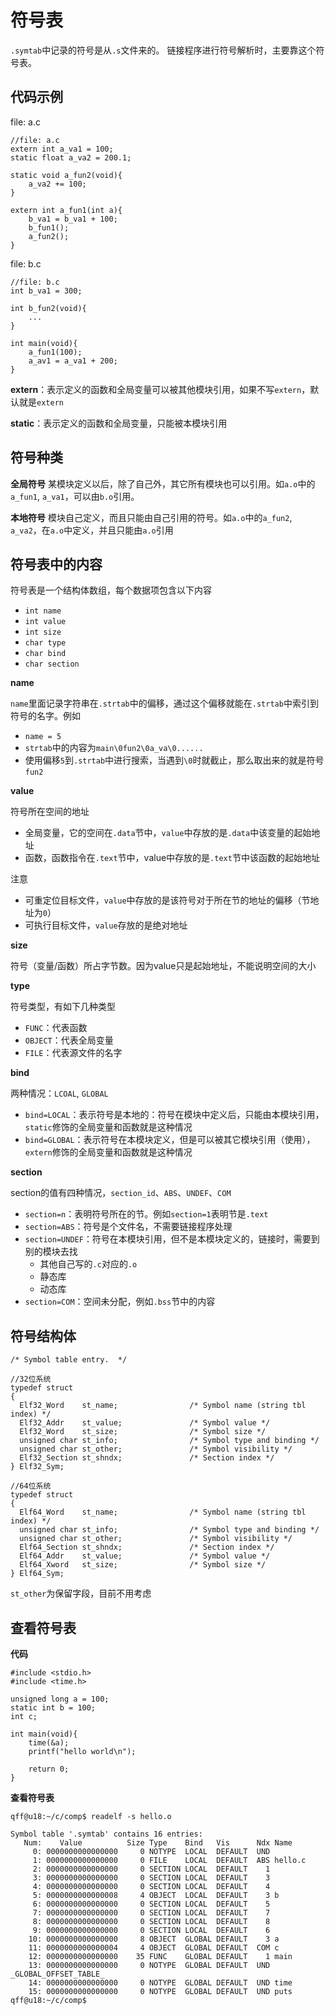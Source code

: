# 符号表

`.symtab`中记录的符号是从`.s`文件来的。
链接程序进行符号解析时，主要靠这个符号表。

## 代码示例

file: a.c

```
//file: a.c
extern int a_va1 = 100;
static float a_va2 = 200.1;

static void a_fun2(void){
    a_va2 += 100;
}

extern int a_fun1(int a){
    b_va1 = b_va1 + 100;
    b_fun1();
    a_fun2();
}
```

file: b.c

```
//file: b.c
int b_va1 = 300;

int b_fun2(void){
    ...
}

int main(void){
    a_fun1(100);
    a_av1 = a_va1 + 200;
}
```

**extern**：表示定义的函数和全局变量可以被其他模块引用，如果不写`extern`，默认就是`extern`

**static**：表示定义的函数和全局变量，只能被本模块引用

## 符号种类

**全局符号**
某模块定义以后，除了自己外，其它所有模块也可以引用。如`a.o`中的`a_fun1`, `a_va1`，可以由`b.o`引用。

**本地符号**
模块自己定义，而且只能由自己引用的符号。如`a.o`中的`a_fun2`, `a_va2`，在`a.o`中定义，并且只能由`a.o`引用


## 符号表中的内容

符号表是一个结构体数组，每个数据项包含以下内容

- `int name`
- `int value`
- `int size`
- `char type`
- `char bind`
- `char section`

**name**

`name`里面记录字符串在`.strtab`中的偏移，通过这个偏移就能在`.strtab`中索引到符号的名字。例如

- `name = 5`
- `strtab`中的内容为`main\0fun2\0a_va\0......`
- 使用偏移`5`到`.strtab`中进行搜索，当遇到`\0`时就截止，那么取出来的就是符号`fun2`

**value**

符号所在空间的地址

- 全局变量，它的空间在`.data`节中，`value`中存放的是`.data`中该变量的起始地址
- 函数，函数指令在`.text`节中，value中存放的是`.text`节中该函数的起始地址

注意

- 可重定位目标文件，`value`中存放的是该符号对于所在节的地址的偏移（节地址为`0`）
- 可执行目标文件，`value`存放的是绝对地址

**size**

符号（变量/函数）所占字节数。因为value只是起始地址，不能说明空间的大小

**type**

符号类型，有如下几种类型

- `FUNC`：代表函数
- `OBJECT`：代表全局变量
- `FILE`：代表源文件的名字

**bind**

两种情况：`LCOAL`, `GLOBAL`

- `bind=LOCAL`：表示符号是本地的：符号在模块中定义后，只能由本模块引用，`static`修饰的全局变量和函数就是这种情况
- `bind=GLOBAL`：表示符号在本模块定义，但是可以被其它模块引用（使用），`extern`修饰的全局变量和函数就是这种情况

**section**

section的值有四种情况，`section_id`、`ABS`、`UNDEF`、`COM`

- `section=n`：表明符号所在的节。例如`section=1`表明节是`.text`
- `section=ABS`：符号是个文件名，不需要链接程序处理
- `section=UNDEF`：符号在本模块引用，但不是本模块定义的，链接时，需要到别的模块去找
  - 其他自己写的`.c`对应的`.o`
  - 静态库
  - 动态库
- `section=COM`：空间未分配，例如`.bss`节中的内容

## 符号结构体

```
/* Symbol table entry.  */

//32位系统
typedef struct
{
  Elf32_Word    st_name;                /* Symbol name (string tbl index) */
  Elf32_Addr    st_value;               /* Symbol value */
  Elf32_Word    st_size;                /* Symbol size */
  unsigned char st_info;                /* Symbol type and binding */
  unsigned char st_other;               /* Symbol visibility */
  Elf32_Section st_shndx;               /* Section index */
} Elf32_Sym;

//64位系统
typedef struct
{
  Elf64_Word    st_name;                /* Symbol name (string tbl index) */
  unsigned char st_info;                /* Symbol type and binding */
  unsigned char st_other;               /* Symbol visibility */
  Elf64_Section st_shndx;               /* Section index */
  Elf64_Addr    st_value;               /* Symbol value */
  Elf64_Xword   st_size;                /* Symbol size */
} Elf64_Sym;
```

`st_other`为保留字段，目前不用考虑

## 查看符号表

**代码**

```
#include <stdio.h>
#include <time.h>

unsigned long a = 100;
static int b = 100;
int c;

int main(void){
    time(&a);
    printf("hello world\n");

    return 0;
}
```

**查看符号表**

```
qff@u18:~/c/comp$ readelf -s hello.o

Symbol table '.symtab' contains 16 entries:
   Num:    Value          Size Type    Bind   Vis      Ndx Name
     0: 0000000000000000     0 NOTYPE  LOCAL  DEFAULT  UND
     1: 0000000000000000     0 FILE    LOCAL  DEFAULT  ABS hello.c
     2: 0000000000000000     0 SECTION LOCAL  DEFAULT    1
     3: 0000000000000000     0 SECTION LOCAL  DEFAULT    3
     4: 0000000000000000     0 SECTION LOCAL  DEFAULT    4
     5: 0000000000000008     4 OBJECT  LOCAL  DEFAULT    3 b
     6: 0000000000000000     0 SECTION LOCAL  DEFAULT    5
     7: 0000000000000000     0 SECTION LOCAL  DEFAULT    7
     8: 0000000000000000     0 SECTION LOCAL  DEFAULT    8
     9: 0000000000000000     0 SECTION LOCAL  DEFAULT    6
    10: 0000000000000000     8 OBJECT  GLOBAL DEFAULT    3 a
    11: 0000000000000004     4 OBJECT  GLOBAL DEFAULT  COM c
    12: 0000000000000000    35 FUNC    GLOBAL DEFAULT    1 main
    13: 0000000000000000     0 NOTYPE  GLOBAL DEFAULT  UND _GLOBAL_OFFSET_TABLE_
    14: 0000000000000000     0 NOTYPE  GLOBAL DEFAULT  UND time
    15: 0000000000000000     0 NOTYPE  GLOBAL DEFAULT  UND puts
qff@u18:~/c/comp$
```
